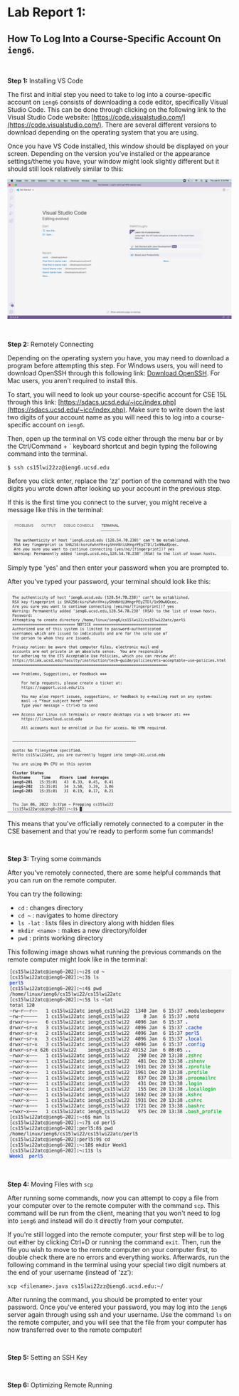 # Lab Report 1:
## How To Log Into a Course-Specific Account On `ieng6`. 

&nbsp; 

**Step 1:** Installing VS Code

The first and initial step you need to take to log into a course-specific account on `ieng6` consists of downloading a code editor, specifically Visual Studio Code. This can be done through clicking on the following link to the Visual Studio Code website:  [https://code.visualstudio.com/](https://code.visualstudio.com/). There are several different versions to download depending on the operating system that you are using. 

Once you have VS Code installed, this window should be displayed on your screen. Depending on the version you’ve installed or the appearance settings/theme you have, your window might look slightly different but it should still look relatively similar to this: 

![Image](vscode-ss.png)

&nbsp; 

**Step 2:** Remotely Connecting

Depending on the operating system you have, you may need to download a program before attempting this step. For Windows users, you will need to download OpenSSH through this following link: [Download OpenSSH](https://docs.microsoft.com/en-us/windows-server/administration/openssh/openssh_install_firstuse). For Mac users, you aren’t required to install this.  

To start, you will need to look up your course-specific account for CSE 15L through this link: [https://sdacs.ucsd.edu/~icc/index.php](https://sdacs.ucsd.edu/~icc/index.php). Make sure to write down the last two digits of your account name as you will need this to log into a course-specific account on `ieng6`. 

Then, open up the terminal on VS code either through the menu bar or by the Ctrl/Command + ` keyboard shortcut and begin typing the following command into the terminal. 

```
$ ssh cs15lwi22zz@ieng6.ucsd.edu
```

Before you click enter, replace the ‘zz’ portion of the command with the two digits you wrote down after looking up your account in the previous step. 

If this is the first time you connect to the surver, you might receive a message like this in the terminal: 

![Image](report1-2.png)

Simply type 'yes' and then enter your password when you are prompted to.

After you've typed your password, your terminal should look like this:

![Image](report1-3.png)

This means that you've officially remotely connected to a computer in the CSE basement and that you're ready to perform some fun commands! 

&nbsp; 

**Step 3:** Trying some commands

After you've remotely connected, there are some helpful commands that you can run on the remote computer. 

You can try the following:
* `cd` : changes directory
* `cd ~` : navigates to home directory
* `ls -lat` : lists files in directory along with hidden files
* `mkdir <name>` : makes a new directory/folder
* `pwd` : prints working directory

This following image shows what running the previous commands on the remote computer might look like in the terminal:

![Image](report1-4.png)

&nbsp; 

**Step 4:** Moving Files with `scp`

After running some commands, now you can attempt to copy a file from your computer over to the remote computer with the command `scp`. This command will be run from the client, meaning that you won't need to log into `ieng6` and instead will do it directly from your computer. 

If you're still logged into the remote computer, your first step will be to log out either by clicking Ctrl+D or running the command `exit`. Then, run the file you wish to move to the remote computer on your computer first, to double check there are no errors and everything works. Afterwards, run the following command in the terminal using your special two digit numbers at the end of your username (instead of 'zz'):

```
scp <filename>.java cs15lwi22zz@ieng6.ucsd.edu:~/
```

After running the command, you should be prompted to enter your password. Once you've entered your password, you may log into the `ieng6` server again through using ssh and your username. Use the command `ls` on the remote computer, and you will see that the file from your computer has now transferred over to the remote computer! 


&nbsp; 

**Step 5:** Setting an SSH Key

&nbsp; 

**Step 6:** Optimizing Remote Running

